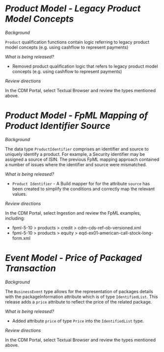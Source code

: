 # *Product Model - Legacy Product Model Concepts*

_Background_

`Product` qualification functions contain logic referring to legacy product model concepts (e.g. using cashflow to represent payments)

_What is being released?_

- Removed product qualification logic that refers to legacy product model concepts (e.g. using cashflow to represent payments)

_Review directions_

In the CDM Portal, select Textual Browser and review the types mentioned above.

# *Product Model - FpML Mapping of Product Identifier Source*

_Background_

The data type `ProductIdentifier` comprises an identifier and source to uniquely identify a product. For example, a Security identifier may be assigned a source of ISIN.  The previous FpML mapping approach contained a number of issues where the identifier and source were mismatched.

_What is being released?_

- `Product Identifier` - A Build mapper for for the attribute `source` has been created to simplify the conditions and correctly map the relevant values.

_Review directions_

In the CDM Portal, select Ingestion and review the FpML examples, including:

- fpml-5-10 > products > credit > cdm-cds-ref-ob-versioned.xml
- fpml-5-10 > products > equity > eqd-ex01-american-call-stock-long-form.xml

# *Event Model - Price of Packaged Transaction*

_Background_

The `BusinessEvent` type allows for the representation of packages details with the packageInformation attribute which is of type `IdentifiedList`.  This release adds a `price` attribute to reflect the price of the related package.

_What is being released?_

- Added attribute `price` of type `Price` into the `IdentifiedList` type.

_Review directions_

In the CDM Portal, select Textual Browser and review the types mentioned above.
